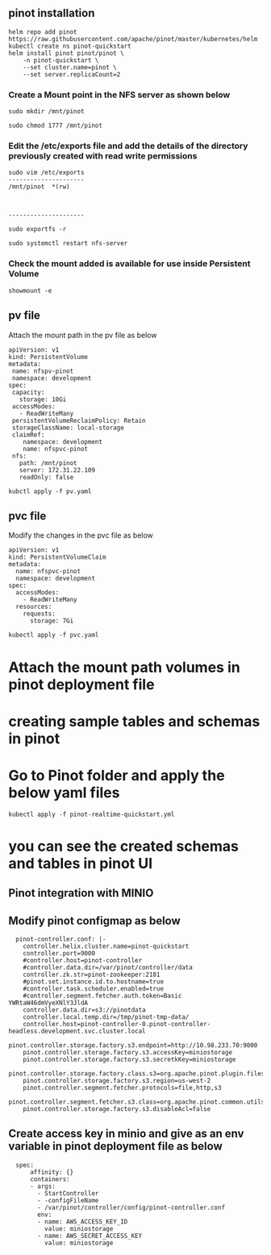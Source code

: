 ## pinot installation 
```
helm repo add pinot https://raw.githubusercontent.com/apache/pinot/master/kubernetes/helm
kubectl create ns pinot-quickstart
helm install pinot pinot/pinot \
    -n pinot-quickstart \
    --set cluster.name=pinot \
    --set server.replicaCount=2
```
### Create a Mount point in the NFS server as shown below

```
sudo mkdir /mnt/pinot

sudo chmod 1777 /mnt/pinot

```

### Edit the /etc/exports file and add the details of the directory previously created with read write permissions

```
sudo vim /etc/exports
---------------------
/mnt/pinot  *(rw)



---------------------
```

```
sudo exportfs -r

```

```
sudo systemctl restart nfs-server

```
### Check the mount added is available for use inside Persistent Volume

```
showmount -e

```
 
 ## pv file
 Attach the mount path in the pv file as below
 ```
 apiVersion: v1
kind: PersistentVolume
metadata:
  name: nfspv-pinot
  namespace: development
spec:
  capacity:
    storage: 10Gi
  accessModes:
    - ReadWriteMany
  persistentVolumeReclaimPolicy: Retain
  storageClassName: local-storage
  claimRef:
     namespace: development
     name: nfspvc-pinot
  nfs:
    path: /mnt/pinot
    server: 172.31.22.109
    readOnly: false
```
```
kubctl apply -f pv.yaml
```

## pvc file
Modify the changes in the pvc file as below
```
apiVersion: v1
kind: PersistentVolumeClaim
metadata:
  name: nfspvc-pinot
  namespace: development
spec:
  accessModes:
    - ReadWriteMany
  resources:
    requests:
      storage: 7Gi
```
``` 
kubectl apply -f pvc.yaml
```
# Attach the mount path volumes in pinot deployment file
 
# creating sample tables and schemas in pinot

# Go to Pinot folder and apply the below yaml files
```
kubectl apply -f pinot-realtime-quickstart.yml
```
# you can see the created schemas and tables in pinot UI

## Pinot integration with MINIO
## Modify pinot configmap as below
```
  pinot-controller.conf: |-
    controller.helix.cluster.name=pinot-quickstart
    controller.port=9000
    #controller.host=pinot-controller
    #controller.data.dir=/var/pinot/controller/data
    controller.zk.str=pinot-zookeeper:2181
    #pinot.set.instance.id.to.hostname=true
    #controller.task.scheduler.enabled=true
    #controller.segment.fetcher.auth.token=Basic YWRtaW46dmVyeXNlY3JldA
    controller.data.dir=s3://pinotdata
    controller.local.temp.dir=/tmp/pinot-tmp-data/
    controller.host=pinot-controller-0.pinot-controller-headless.development.svc.cluster.local
    pinot.controller.storage.factory.s3.endpoint=http://10.98.233.70:9000
    pinot.controller.storage.factory.s3.accessKey=miniostorage
    pinot.controller.storage.factory.s3.secretkKey=miniostorage
    pinot.controller.storage.factory.class.s3=org.apache.pinot.plugin.filesystem.S3PinotFS
    pinot.controller.storage.factory.s3.region=us-west-2
    pinot.controller.segment.fetcher.protocols=file,http,s3
    pinot.controller.segment.fetcher.s3.class=org.apache.pinot.common.utils.fetcher.PinotFSSegmentFetcher
    pinot.controller.storage.factory.s3.disableAcl=false
```
## Create access key in minio and give as an env variable in pinot deployment file as below
```
  spec:
      affinity: {}
      containers:
      - args:
        - StartController
        - -configFileName
        - /var/pinot/controller/config/pinot-controller.conf
        env:
        - name: AWS_ACCESS_KEY_ID
          value: miniostorage
        - name: AWS_SECRET_ACCESS_KEY
          value: miniostorage
```
